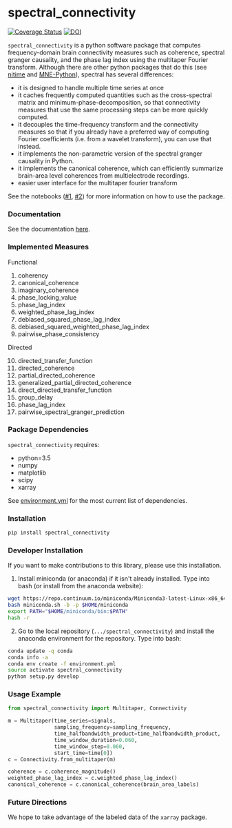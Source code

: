 # spectral_connectivity
[![Coverage Status](https://coveralls.io/repos/github/Eden-Kramer-Lab/spectral_connectivity/badge.svg?branch=master)](https://coveralls.io/github/Eden-Kramer-Lab/spectral_connectivity?branch=master) [![DOI](https://zenodo.org/badge/104382538.svg)](https://zenodo.org/badge/latestdoi/104382538)

`spectral_connectivity` is a python software package that computes frequency-domain brain connectivity measures such as coherence, spectral granger causality, and the phase lag index using the multitaper Fourier transform. Although there are other python packages that do this (see [nitime](https://github.com/nipy/nitime) and [MNE-Python](https://github.com/mne-tools/mne-python)), spectral has several differences:

+ it is designed to handle multiple time series at once
+ it caches frequently computed quantities such as the cross-spectral matrix and minimum-phase-decomposition, so that connectivity measures that use the same processing steps can be more quickly computed.
+ it decouples the time-frequency transform and the connectivity measures so that if you already have a preferred way of computing Fourier coefficients (i.e. from a wavelet transform), you can use that instead.
+ it implements the non-parametric version of the spectral granger causality in Python.
+ it implements the canonical coherence, which can
efficiently summarize brain-area level coherences from multielectrode recordings.
+ easier user interface for the multitaper fourier transform

See the notebooks ([\#1](examples/Tutorial_On_Simulated_Examples.ipynb), [\#2](examples/Tutorial_Using_Paper_Examples.ipynb)) for more information on how to use the package.

### Documentation ###
See the documentation [here](http://spectral-connectivity.readthedocs.io/en/latest/index.html).

### Implemented Measures ###
Functional
1. coherency
2. canonical_coherence
3. imaginary_coherence
4. phase_locking_value
5. phase_lag_index
6. weighted_phase_lag_index
7. debiased_squared_phase_lag_index
8. debiased_squared_weighted_phase_lag_index
9. pairwise_phase_consistency

Directed

10. directed_transfer_function
11. directed_coherence
12. partial_directed_coherence
13. generalized_partial_directed_coherence
14. direct_directed_transfer_function
15. group_delay
16. phase_lag_index
17. pairwise_spectral_granger_prediction

### Package Dependencies ###
`spectral_connectivity` requires:
- python=3.5
- numpy
- matplotlib
- scipy
- xarray

See [environment.yml](environment.yml) for the most current list of dependencies.

### Installation ###
```python
pip install spectral_connectivity
```

### Developer Installation ###
If you want to make contributions to this library, please use this installation.

1. Install miniconda (or anaconda) if it isn't already installed. Type into bash (or install from the anaconda website):
```bash
wget https://repo.continuum.io/miniconda/Miniconda3-latest-Linux-x86_64.sh -O miniconda.sh;
bash miniconda.sh -b -p $HOME/miniconda
export PATH="$HOME/miniconda/bin:$PATH"
hash -r
```

2. Go to the local repository (`.../spectral_connectivity`) and install the anaconda environment for the repository. Type into bash:
```bash
conda update -q conda
conda info -a
conda env create -f environment.yml
source activate spectral_connectivity
python setup.py develop
```

### Usage Example ###
```python
from spectral_connectivity import Multitaper, Connectivity

m = Multitaper(time_series=signals,
               sampling_frequency=sampling_frequency,
               time_halfbandwidth_product=time_halfbandwidth_product,
               time_window_duration=0.060,
               time_window_step=0.060,
               start_time=time[0])
c = Connectivity.from_multitaper(m)

coherence = c.coherence_magnitude()
weighted_phase_lag_index = c.weighted_phase_lag_index()
canonical_coherence = c.canonical_coherence(brain_area_labels)
```

### Future Directions ###

We hope to take advantage of the labeled data of the `xarray` package.
